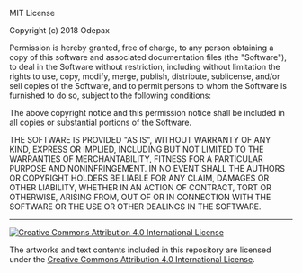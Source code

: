 MIT License

Copyright (c) 2018 Odepax

Permission is hereby granted, free of charge, to any person obtaining a copy
of this software and associated documentation files (the "Software"), to deal
in the Software without restriction, including without limitation the rights
to use, copy, modify, merge, publish, distribute, sublicense, and/or sell
copies of the Software, and to permit persons to whom the Software is
furnished to do so, subject to the following conditions:

The above copyright notice and this permission notice shall be included in all
copies or substantial portions of the Software.

THE SOFTWARE IS PROVIDED "AS IS", WITHOUT WARRANTY OF ANY KIND, EXPRESS OR
IMPLIED, INCLUDING BUT NOT LIMITED TO THE WARRANTIES OF MERCHANTABILITY,
FITNESS FOR A PARTICULAR PURPOSE AND NONINFRINGEMENT. IN NO EVENT SHALL THE
AUTHORS OR COPYRIGHT HOLDERS BE LIABLE FOR ANY CLAIM, DAMAGES OR OTHER
LIABILITY, WHETHER IN AN ACTION OF CONTRACT, TORT OR OTHERWISE, ARISING FROM,
OUT OF OR IN CONNECTION WITH THE SOFTWARE OR THE USE OR OTHER DEALINGS IN THE
SOFTWARE.

----

[
![Creative Commons Attribution 4.0 International License](https://i.creativecommons.org/l/by/4.0/88x31.png)
](http://creativecommons.org/licenses/by/4.0/)

The artworks and text contents included in this repository are licensed under the [Creative Commons Attribution 4.0 International License](http://creativecommons.org/licenses/by/4.0/).
